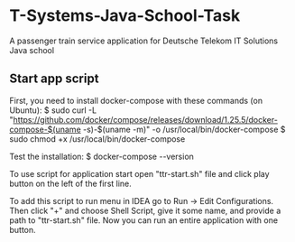# T-Systems-Java-School-Task
A passenger train service application for Deutsche Telekom IT Solutions Java school 

Start app script 
-------

First, you need to install docker-compose with these commands (on Ubuntu):
$ sudo curl -L "https://github.com/docker/compose/releases/download/1.25.5/docker-compose-$(uname -s)-$(uname -m)" -o /usr/local/bin/docker-compose
$ sudo chmod +x /usr/local/bin/docker-compose

Test the installation:
$ docker-compose --version

To use script for application start open "ttr-start.sh" file and click play button on the left of the first line. 

To add this script to run menu in IDEA go to Run -> Edit Configurations. Then click "+" and choose Shell Script, 
give it some name, and provide a path to "ttr-start.sh" file. Now you can run an entire application with one button. 
